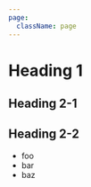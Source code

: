 ```yaml
---
page:
  className: page
---
```


<!-- page className="title" -->
# Heading 1

<!-- newpage -->

## Heading 2-1

<!-- newpage -->
<!-- page className="list" -->

## Heading 2-2

- foo
- bar
- baz
